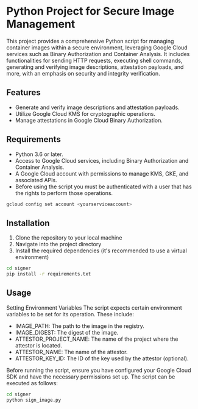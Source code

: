# Python Project for Secure Image Management

This project provides a comprehensive Python script for managing container images within a secure environment, leveraging Google Cloud services such as Binary Authorization and Container Analysis. It includes functionalities for sending HTTP requests, executing shell commands, generating and verifying image descriptions, attestation payloads, and more, with an emphasis on security and integrity verification.

## Features

- Generate and verify image descriptions and attestation payloads.
- Utilize Google Cloud KMS for cryptographic operations.
- Manage attestations in Google Cloud Binary Authorization.

## Requirements

- Python 3.6 or later.
- Access to Google Cloud services, including Binary Authorization and Container Analysis.
- A Google Cloud account with permissions to manage KMS, GKE, and associated APIs.
- Before using the script you must be authenticated with a user that has the rights to perform those operations.
```bash
gcloud config set account <yourserviceaccount>
```

## Installation

1. Clone the repository to your local machine
2. Navigate into the project directory
3. Install the required dependencies (it's recommended to use a virtual environment)

```bash
cd signer
pip install -r requirements.txt
```

## Usage
Setting Environment Variables
The script expects certain environment variables to be set for its operation. These include:

- IMAGE_PATH: The path to the image in the registry.
- IMAGE_DIGEST: The digest of the image.
- ATTESTOR_PROJECT_NAME: The name of the project where the attestor is located.
- ATTESTOR_NAME: The name of the attestor.
- ATTESTOR_KEY_ID: The ID of the key used by the attestor (optional).

Before running the script, ensure you have configured your Google Cloud SDK and have the necessary permissions set up. The script can be executed as follows:

```bash
cd signer
python sign_image.py
```
